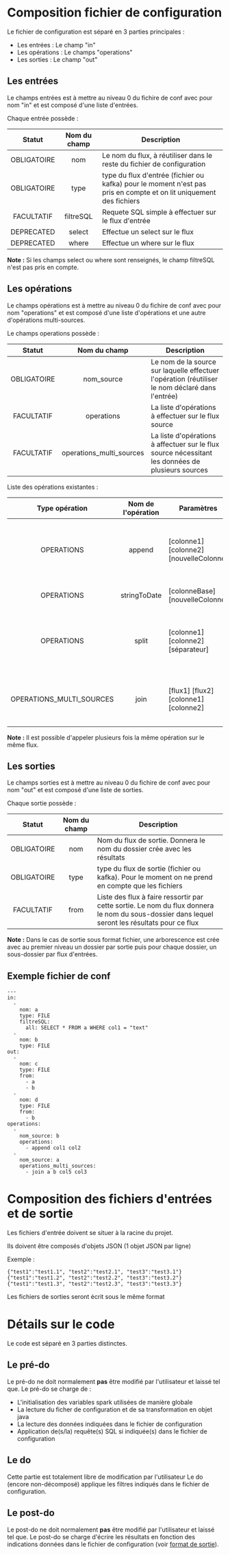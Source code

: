 # Composition fichier de configuration
   Le fichier de configuration est séparé en 3 parties principales :
   - Les entrées : Le champ "in"
   - Les opérations : Le champs "operations"
   - Les sorties : Le champ "out"

## Les entrées
Le champs entrées est à mettre au niveau 0 du fichire de conf avec pour nom "in" et est composé d'une liste d'entrées.

Chaque entrée possède :

| Statut | Nom du champ | Description |
| :----: | :----------: | ----------- |
| OBLIGATOIRE | nom | Le nom du flux, à réutiliser dans le reste du fichier de configuration
| OBLIGATOIRE | type | type du flux d'entrée (fichier ou kafka) pour le moment n'est pas pris en compte et on lit uniquement des fichiers |
| FACULTATIF | filtreSQL | Requete SQL simple à effectuer sur le flux d'entrée |
| DEPRECATED | select | Effectue un select sur le flux |
| DEPRECATED | where | Effectue un where sur le flux |

**Note :** Si les champs select ou where sont renseignés, le champ filtreSQL n'est pas pris en compte. 

## Les opérations
Le champs opérations est à mettre au niveau 0 du fichire de conf avec pour nom "operations" et est composé d'une liste d'opérations et une autre d'opérations multi-sources.

Le champs operations possède :

| Statut | Nom du champ | Description |
| :----: | :----------: | ----------- |
| OBLIGATOIRE | nom_source | Le nom de la source sur laquelle effectuer l'opération (réutiliser le nom déclaré dans l'entrée)
| FACULTATIF | operations | La liste d'opérations à effectuer sur le flux source
| FACULTATIF | operations_multi_sources | La liste d'opérations à affectuer sur le flux source nécessitant les données de plusieurs sources

Liste des opérations existantes :

| Type opération | Nom de l'opération | Paramètres | Notes |
| :------------: | :----------------: | ---------- | ----- |
| OPERATIONS | append | [colonne1] [colonne2] [nouvelleColonne] | Le champ nouvelleColonne est facultatif et a pour valeur par défaut : colonne1-colonne2 |
| OPERATIONS | stringToDate | [colonneBase] [nouvelleColonne] | On applique un + "+00:01" au temps |
| OPERATIONS | split | [colonne1] [colonne2] [séparateur] | Attention pour certains caractères comme "\|" il est nécessaire de mettre un  "\" avant |
| OPERATIONS_MULTI_SOURCES | join | [flux1] [flux2] [colonne1] [colonne2] | Si les deux colonne ont le même nom, n'indiquer que le champ [colonne1]

**Note :** Il est possible d'appeler plusieurs fois la même opération sur le même flux.

## Les sorties
Le champs sorties est à mettre au niveau 0 du fichire de conf avec pour nom "out" et est composé d'une liste de sorties.

Chaque sortie possède :

| Statut | Nom du champ | Description |
| :----: | :----------: | ----------- |
| OBLIGATOIRE | nom | Nom du flux de sortie. Donnera le nom du dossier crée avec les résultats |
| OBLIGATOIRE | type | type du flux de sortie (fichier ou kafka). Pour le moment on ne prend en compte que les fichiers |
| FACULTATIF | from | Liste des flux à faire ressortir par cette sortie. Le nom du flux donnera le nom du sous-dossier dans lequel seront les résultats pour ce flux |

**Note :** Dans le cas de sortie sous format fichier, une arborescence est crée avec au premier niveau un dossier par sortie puis pour chaque dossier, un sous-dossier par flux d'entrées.

## Exemple fichier de conf

```
---
in:
  - 
    nom: a
    type: FILE
    filtreSQL:
      all: SELECT * FROM a WHERE col1 = "text"
  - 
    nom: b
    type: FILE
out:
  - 
    nom: c
    type: FILE
    from:
      - a
      - b
  - 
    nom: d
    type: FILE
    from:
      - b
operations:
  -
    nom_source: b
    operations:
      - append col1 col2
  -
    nom_source: a
    operations_multi_sources:
      - join a b col5 col3
```

# Composition des fichiers d'entrées et de sortie

Les fichiers d'entrée doivent se situer à la racine du projet.

Ils doivent être composés d'objets JSON (1 objet JSON par ligne)

Exemple :
``` 
{"test1":"test1.1", "test2":"test2.1", "test3":"test3.1"}
{"test1":"test1.2", "test2":"test2.2", "test3":"test3.2"}
{"test1":"test1.3", "test2":"test2.3", "test3":"test3.3"}
```
Les fichiers de sorties seront écrit sous le même format

# Détails sur le code

Le code est séparé en 3 parties distinctes.

## Le pré-do
Le pré-do ne doit normalement **pas** être modifié par l'utilisateur et laissé tel que.
Le pré-do se charge de :
- L'initialisation des variables spark utilisées de manière globale
- La lecture du ficher de configuration et de sa transformation en objet java
- La lecture des données indiquées dans le fichier de configuration
- Application de(s/la) requête(s) SQL si indiquée(s) dans le fichier de configuration

## Le do
Cette partie est totalement libre de modification par l'utilisateur
Le do (encore non-décomposé) applique les filtres indiqués dans le fichier de configuration.

## Le post-do
Le post-do ne doit normalement **pas** être modifié par l'utilisateur et laissé tel que.
Le post-do se charge d'écrire les résultats en fonction des indications données dans le fichier de configuration (voir [format de sortie]( https://github.com/pcu-consortium/poc-inAndOutSpark/blob/master/README.md#les-sorties "Format de sortie" )).


